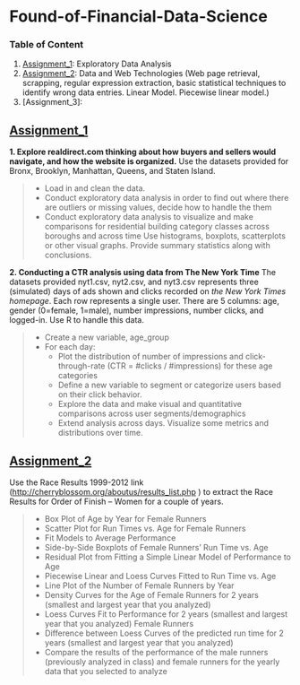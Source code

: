 # Found-of-Financial-Data-Science

### Table of Content

1. [Assignment_1](#Assignment_1): Exploratory Data Analysis 
2. [Assignment_2](#Assignment_2): Data and Web Technologies (Web page retrieval, scrapping, regular expression extraction, basic statistical techniques to identify wrong data entries. Linear Model. Piecewise linear model.)
3. [Assignment_3]:

## [Assignment_1](https://github.com/AdadaBdada/Found-of-Financial-Data-Science/tree/master/Assignment_1)<a name="Assignment_1"></a>

**1. Explore realdirect.com thinking about how buyers and sellers would navigate, and how the website is organized.**
Use the datasets provided for Bronx, Brooklyn, Manhattan, Queens, and Staten Island.
> - Load in and clean the data.
> - Conduct exploratory data analysis in order to find out where there are outliers or missing values, decide how to handle the them
> - Conduct exploratory data analysis to visualize and make comparisons for residential building category classes across boroughs and across time Use histograms, boxplots, scatterplots or other visual graphs. Provide summary statistics along with  conclusions.

**2. Conducting a CTR analysis using data from The New York Time**
The datasets provided nyt1.csv, nyt2.csv, and nyt3.csv represents three (simulated) days of ads shown and clicks recorded on _the New York Times homepage_. Each row represents a single user. There are 5 columns: age, gender (0=female, 1=male), number impressions, number clicks, and logged-in. Use R to handle this data. 

> - Create a new variable, age_group
> -  For each day:
>    - Plot the distribution of number of impressions and click-through-rate (CTR = #clicks / #impressions) for these age categories
>    - Define a new variable to segment or categorize users based on their click behavior.
>    - Explore the data and make visual and quantitative comparisons across user segments/demographics
>    - Extend analysis across days. Visualize some metrics and distributions over time. 

## [Assignment_2](https://github.com/AdadaBdada/Found-of-Financial-Data-Science/tree/master/Assignment_2)<a name="Assignment_2"></a>

Use the Race Results 1999-2012 link (http://cherryblossom.org/aboutus/results_list.php ) to extract the Race Results for Order of Finish – Women for a couple of years. 
> - Box Plot of Age by Year for Female Runners
> - Scatter Plot for Run Times vs. Age for Female Runners
> - Fit Models to Average Performance
> - Side-by-Side Boxplots of Female Runners’ Run Time vs. Age
> - Residual Plot from Fitting a Simple Linear Model of Performance to Age
> - Piecewise Linear and Loess Curves Fitted to Run Time vs. Age
> - Line Plot of the Number of Female Runners by Year
> - Density Curves for the Age of Female Runners for 2 years (smallest and largest year that
you analyzed)
> - Loess Curves Fit to Performance for 2 years (smallest and largest year that you
analyzed) Female Runners
> - Difference between Loess Curves of the predicted run time for 2 years (smallest and
largest year that you analyzed)
> - Compare the results of the performance of the male runners (previously analyzed in
class) and female runners for the yearly data that you selected to analyze
    

